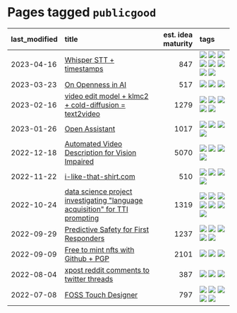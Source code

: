 # Pages tagged `publicgood`

|last_modified|title|est. idea maturity|tags
|:---|:---|---:|:---|
|2023-04-16|[Whisper STT + timestamps](../whisper-stt-plus-timestamps.md)|847|[![](https://img.shields.io/badge/tag-colab-c4fb38)](../tags/colab.md) [![](https://img.shields.io/badge/tag-dataset-da6994)](../tags/dataset.md) [![](https://img.shields.io/badge/tag-experimental-2b1421)](../tags/experimental.md) [![](https://img.shields.io/badge/tag-meta-ea1833)](../tags/meta.md) [![](https://img.shields.io/badge/tag-prompting-aa21fc)](../tags/prompting.md) [![](https://img.shields.io/badge/tag-publicgood-77a0)](../tags/publicgood.md) [![](https://img.shields.io/badge/tag-stability-f14da)](../tags/stability.md) [![](https://img.shields.io/badge/tag-tooling-869bd0)](../tags/tooling.md)|
|2023-03-23|[On Openness in AI](../on_openness_in_ai.md)|517|[![](https://img.shields.io/badge/tag-alignment-1043a5)](../tags/alignment.md) [![](https://img.shields.io/badge/tag-publication-d5f6c6)](../tags/publication.md) [![](https://img.shields.io/badge/tag-publicgood-77a0)](../tags/publicgood.md)|
|2023-02-16|[video edit model + klmc2 + cold-diffusion = text2video](../video-edit-model-over-init-video.md)|1279|[![](https://img.shields.io/badge/tag-animation-35b163)](../tags/animation.md) [![](https://img.shields.io/badge/tag-meta-ea1833)](../tags/meta.md) [![](https://img.shields.io/badge/tag-publicgood-77a0)](../tags/publicgood.md) [![](https://img.shields.io/badge/tag-stability-f14da)](../tags/stability.md) [![](https://img.shields.io/badge/tag-tooling-869bd0)](../tags/tooling.md)|
|2023-01-26|[Open Assistant](../open-assistant.md)|1017|[![](https://img.shields.io/badge/tag-accessibility-e3be61)](../tags/accessibility.md) [![](https://img.shields.io/badge/tag-publicgood-77a0)](../tags/publicgood.md) [![](https://img.shields.io/badge/tag-stability-f14da)](../tags/stability.md) [![](https://img.shields.io/badge/tag-wip-997e5)](../tags/wip.md)|
|2022-12-18|[Automated Video Description for Vision Impaired](../automated-video-description.md)|5070|[![](https://img.shields.io/badge/tag-accessibility-e3be61)](../tags/accessibility.md) [![](https://img.shields.io/badge/tag-dataset-da6994)](../tags/dataset.md) [![](https://img.shields.io/badge/tag-foundation-e6ab9)](../tags/foundation.md) [![](https://img.shields.io/badge/tag-publicgood-77a0)](../tags/publicgood.md)|
|2022-11-22|[i-like-that-shirt.com](../ilikethatshirt.com.md)|510|[![](https://img.shields.io/badge/tag-accessibility-e3be61)](../tags/accessibility.md) [![](https://img.shields.io/badge/tag-completed-112e27)](../tags/completed.md) [![](https://img.shields.io/badge/tag-publicgood-77a0)](../tags/publicgood.md) [![](https://img.shields.io/badge/tag-tooling-869bd0)](../tags/tooling.md)|
|2022-10-24|[data science project investigating "language acquisition" for TTI prompting](../tti_language_aqcuisition.md)|1319|[![](https://img.shields.io/badge/tag-alignment-1043a5)](../tags/alignment.md) [![](https://img.shields.io/badge/tag-dataset-da6994)](../tags/dataset.md) [![](https://img.shields.io/badge/tag-experimental-2b1421)](../tags/experimental.md) [![](https://img.shields.io/badge/tag-prompting-aa21fc)](../tags/prompting.md) [![](https://img.shields.io/badge/tag-publication-d5f6c6)](../tags/publication.md) [![](https://img.shields.io/badge/tag-publicgood-77a0)](../tags/publicgood.md) [![](https://img.shields.io/badge/tag-stability-f14da)](../tags/stability.md)|
|2022-09-29|[Predictive Safety for First Responders](../safety-officer.md)|1237|[![](https://img.shields.io/badge/tag-completed-112e27)](../tags/completed.md) [![](https://img.shields.io/badge/tag-dataset-da6994)](../tags/dataset.md) [![](https://img.shields.io/badge/tag-publication-d5f6c6)](../tags/publication.md) [![](https://img.shields.io/badge/tag-publicgood-77a0)](../tags/publicgood.md) [![](https://img.shields.io/badge/tag-wip-997e5)](../tags/wip.md)|
|2022-09-09|[Free to mint nfts with Github + PGP](../free-to-mint-nfts_git_plus_pgp.md)|2101|[![](https://img.shields.io/badge/tag-publicgood-77a0)](../tags/publicgood.md) [![](https://img.shields.io/badge/tag-tooling-869bd0)](../tags/tooling.md) [![](https://img.shields.io/badge/tag-wip-997e5)](../tags/wip.md)|
|2022-08-04|[xpost reddit comments to twitter threads](../reddit2twitter.md)|387|[![](https://img.shields.io/badge/tag-experimental-2b1421)](../tags/experimental.md) [![](https://img.shields.io/badge/tag-publicgood-77a0)](../tags/publicgood.md) [![](https://img.shields.io/badge/tag-tooling-869bd0)](../tags/tooling.md)|
|2022-07-08|[FOSS Touch Designer](../FOSS_touch_designer.md)|797|[![](https://img.shields.io/badge/tag-alignment-1043a5)](../tags/alignment.md) [![](https://img.shields.io/badge/tag-animation-35b163)](../tags/animation.md) [![](https://img.shields.io/badge/tag-publicgood-77a0)](../tags/publicgood.md) [![](https://img.shields.io/badge/tag-tooling-869bd0)](../tags/tooling.md) [![](https://img.shields.io/badge/tag-wip-997e5)](../tags/wip.md)|